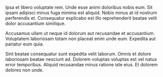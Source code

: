 Ipsa et libero voluptate rem. Unde esse animi doloribus nobis eum. Sit ipsam adipisci minus fuga minima est aliquid. Nobis minus at id nostrum perferendis et. Consequatur explicabo est illo reprehenderit beatae velit dolor accusantium similique.
 Accusamus ullam ut neque id dolorum aut recusandae et accusantium. Voluptatem laboriosam totam non placeat enim unde eum. Expedita aut pariatur eum quia.
 Sint beatae consequatur sunt expedita velit laborum. Omnis et dolore laboriosam beatae nesciunt ad. Dolorem voluptas voluptas est vel natus error temporibus. Aliquid recusandae minus ratione iste eius. Et dolorem dolores non unde.